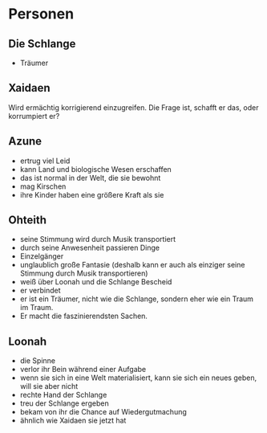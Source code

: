 Personen
=

Die Schlange
-

* Träumer

Xaidaen
-

Wird ermächtig korrigierend einzugreifen. Die Frage ist, schafft er das, oder korrumpiert er?

Azune
-

* ertrug viel Leid
* kann Land und biologische Wesen erschaffen
* das ist normal in der Welt, die sie bewohnt
* mag Kirschen
* ihre Kinder haben eine größere Kraft als sie

Ohteith
-

* seine Stimmung wird durch Musik transportiert
* durch seine Anwesenheit passieren Dinge
* Einzelgänger
* unglaublich große Fantasie (deshalb kann er auch als einziger seine Stimmung durch Musik transportieren)
* weiß über Loonah und die Schlange Bescheid
* er verbindet
* er ist ein Träumer, nicht wie die Schlange, sondern eher wie ein Traum im Traum.
* Er macht die faszinierendsten Sachen.

Loonah
-

* die Spinne
* verlor ihr Bein während einer Aufgabe
* wenn sie sich in eine Welt materialisiert, kann sie sich ein neues geben, will sie aber nicht
* rechte Hand der Schlange
* treu der Schlange ergeben
* bekam von ihr die Chance auf Wiedergutmachung
* ähnlich wie Xaidaen sie jetzt hat
